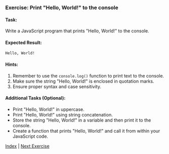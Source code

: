 ### Exercise: Print "Hello, World!" to the console

#### Task:
Write a JavaScript program that prints "Hello, World!" to the console.

#### Expected Result:
```
Hello, World!
```

#### Hints:
1. Remember to use the `console.log()` function to print text to the console.
2. Make sure the string "Hello, World!" is enclosed in quotation marks.
3. Ensure proper syntax and case sensitivity.

#### Additional Tasks (Optional):
- Print "Hello, World!" in uppercase.
- Print "Hello, World!" using string concatenation.
- Store the string "Hello, World!" in a variable and then print it to the console.
- Create a function that prints "Hello, World!" and call it from within your JavaScript code.


[Index](../../README.md) | [Next Exercise](../2/README.md)